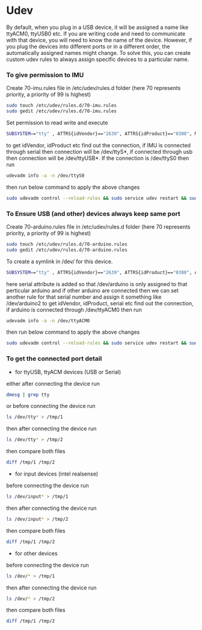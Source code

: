 # Udev

By default, when you plug in a USB device, it will be assigned a name like ttyACM0, ttyUSB0 etc. If you are writing code and need to communicate with that device, you will need to know the name of the device. However, if you plug the devices into different ports or in a different order, the automatically assigned names might change. To solve this, you can create custom udev rules to always assign specific devices to a particular name.

### To give permission to IMU

Create 70-imu.rules file in /etc/udev/rules.d folder (here 70 represents priority, a priority of 99 is highest)

```bash
sudo touch /etc/udev/rules.d/70-imu.rules
sudo gedit /etc/udev/rules.d/70-imu.rules
``` 

Set permission to read write and execute

```bash
SUBSYSTEM=="tty" , ATTRS{idVendor}=="2639", ATTRS{idProduct}=="0300", MODE="0777"
``` 

to get idVendor, idProduct etc find out the connection, if IMU is connected through serial then connection will be /dev/ttyS*, if connected through usb then connection will be /dev/ttyUSB*. If the connection is /dev/ttyS0 then run 

```bash
udevadm info -a -n /dev/ttyS0
``` 

then run below command to apply the above changes

```bash
sudo udevadm control --reload-rules && sudo service udev restart && sudo udevadm trigger
``` 

### To Ensure USB (and other) devices always keep same port

Create 70-arduino.rules file in /etc/udev/rules.d folder (here 70 represents priority, a priority of 99 is highest)

```bash
sudo touch /etc/udev/rules.d/70-arduino.rules
sudo gedit /etc/udev/rules.d/70-arduino.rules
``` 

To create a symlink in /dev/ for this device.

```bash
SUBSYSTEM=="tty" , ATTRS{idVendor}=="2639", ATTRS{idProduct}=="0300", ATTRS{serial}=="85334343638351804042", SYMLINK+="arduino"
``` 

here serial attribute is added so that /dev/arduino is only assigned to that perticular arduino and if other arduino are connected then we can set another rule for that serial number and assign it something like /dev/arduino2
to get idVendor, idProduct, serial etc find out the connection, if arduino is connected through /dev/ttyACM0 then run 

```bash
udevadm info -a -n /dev/ttyACM0
``` 

then run below command to apply the above changes

```bash
sudo udevadm control --reload-rules && sudo service udev restart && sudo udevadm trigger
``` 


### To get the connected port detail

* for ttyUSB, ttyACM devices (USB or Serial)
  
either after connecting the device run

```bash
dmesg | grep tty
``` 

or before connecting the device run

```bash
ls /dev/tty* > /tmp/1
``` 

then after connecting the device run

```bash
ls /dev/tty* > /tmp/2
``` 

then compare both files

```bash
diff /tmp/1 /tmp/2
``` 

* for input devices (intel realsense)

before connecting the device run

```bash
ls /dev/input* > /tmp/1
``` 

then after connecting the device run

```bash
ls /dev/input* > /tmp/2
``` 

then compare both files

```bash
diff /tmp/1 /tmp/2
``` 

* for other devices
  
before connecting the device run

```bash
ls /dev/* > /tmp/1
``` 

then after connecting the device run

```bash
ls /dev/* > /tmp/2
``` 

then compare both files

```bash
diff /tmp/1 /tmp/2
``` 


